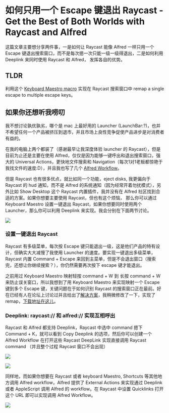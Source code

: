 # 如何只用一个 Escape 键退出 Raycast - Get the Best of Both Worlds with Raycast and Alfred

这篇文章主要想分享两件事，一是如何让 Raycast 能像 Alfred 一样只用一个 Escape 键退出搜索窗口，而不是每次摁一次只能一级一级得退出，二是如何利用 Deeplink 来同时使用 Raycast 和 Alfred， 发挥各自的优势。

## TLDR

利用这个 [Keyboard Maestro macro](../output/pics/remap_escape_in_Raycast.kmmacros) 实现在 Raycast 搜索窗口中 remap a single escape to multiple escape keys。

## 如果你还想听我唠叨

我不想讨论孰优孰劣，哪个是 mac 上最好用的 Launcher (LaunchBar:?)，也并不希望任何一个产品被挤压到退市，并且市场上良性竞争促使产品进步是对消费者有益的。

在我的电脑上两个都装了（感谢最早让我深度体验 launcher 的 Raycast），但是目前为止还是主要在使用 Alfred，仅仅是因为能够一键呼出和退出搜索窗口，强大的 Universal Actions，更快地文件搜索和 Navigation（每次1对1老板都惊艳于我找文件的速度:D），并且我也写了几个 [Alfred Workflow](https://yinan.me/my-open-source.html)。

但是 Raycast 也有很多优点，就比如同一个功能，eject disks, 我更偏向于 Raycast 的 hud 通知，而不是 Alfred 的系统通知（因为经常开着勿扰模式），另外比如 Show Desktop 这个 Raycast 内置插件，我并没有在 Alfred 社区找到合适的方案。如果你想要主要使用 Raycast，但也有这个烦恼， 那么你可以通过 Keyboard Maestro 设置一键退出 Raycast，如果你想要同时使用两个 Launcher，那么你可以利用 Deeplink 来实现。我会分别在下面两节讨论。

![](../output/pics/hud.png)

### 设置一键退出 Raycast

Raycast 有多级菜单，每次按 Escape 键只能退出一级，这是他们产品的特有设计，但确实大大减慢了我使用 Launcher 的速度。要实现一键退出多级菜单，Raycast 内置 Command + Escape 来回到主菜单，但是不会退出窗口（搜索完，还想让你继续搜索？），你仍然需要再次按下 escape 键才能退出。

之前用过 Keyboard Maestro 映射轻按 command + W 到 长按 command + W 来防止误关窗口，所以我想到了用 Keyboard Maestro 来实现映射一个 Escape 键到多个 Escape 键，关键问题在于如何识别 Raycast 的搜索窗口正在最前。好在已经有人在论坛上讨论过并且给出了[解决方案](https://forum.keyboardmaestro.com/t/solved-check-whether-raycast-is-running/29073/5)，我稍微修改了一下，实现了 remap，[下载地址在这儿](../output/pics/remap_escape_in_Raycast.kmmacros)。

### Deeplink: raycast:// 和 alfred:// 实现互相呼出

Raycast 和 Alfred 都支持 Deeplink，Raycast 中选中 command 摁下 Command + K，就可以看到 Copy Deeplink 的选项，然后你可以创建一个 Alfred Workflow 在打开这些 Raycast DeepLink 实现直接调用 Raycast command （并且整个过程 Raycast 窗口不会出现）

![](../output/pics/raycastdeeplink.png)

![](../output/pics/alfredworkflow.png)

同样地，而如果你想要在 Raycast 或者 keyboard Maestro, Shortcuts 等其他地方调用 Alfred workflow，Alfred 提供了 External Actions 来实现通过 Deeplink 或者 AppleScript 调用 Alfred 的 workflow。在 Raycast 中设置 Quicklinks 打开这个 URL 即可以实现调用 Alfred Workflow。

![](../output/pics/alfred-deeplink.gif)


